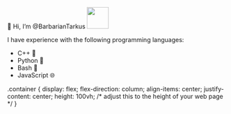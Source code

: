<div class="container">
  👋 Hi, I’m @BarbarianTarkus <img src="https://thumbs.gfycat.com/MiserableCavernousCapybara-max-1mb.gif" width="50" height="50" />

I have experience with the following programming languages:

* C++ 🚀
* Python 🐍
* Bash 🐚
* JavaScript 🌐


.container {
  display: flex;
  flex-direction: column;
  align-items: center;
  justify-content: center;
  height: 100vh; /* adjust this to the height of your web page */
}

<!---
BarbarianTarkus/BarbarianTarkus is a ✨ special ✨ repository because its `README.md` (this file) appears on your GitHub profile.
You can click the Preview link to take a look at your changes.
--->
